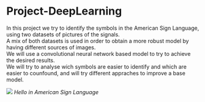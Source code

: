 # Project-DeepLearning

In this project we try to identify the symbols in the American Sign Language, using two datasets of pictures of the signals.  
A mix of both datasets is used in order to obtain a more robust model by having different sources of images.  
We will use a convolutional neural network based model to try to achieve the desired results.  
We will try to analyse wich symbols are easier to identify and which are easier to counfound, and will try different appraches to improve a base model.  

![](https://user-images.githubusercontent.com/49924571/102016430-e3036900-3d58-11eb-99a3-38d7e5b288df.jpg)
*Hello in American Sign Language*
